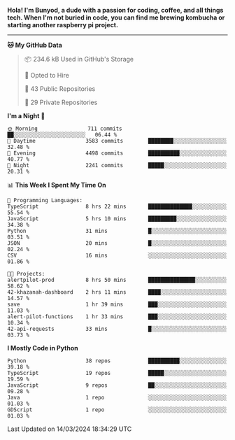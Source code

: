 <p>
<b>Hola! I'm Bunyod, a dude with a passion for coding, coffee, and all things tech. When I'm not buried in code, you can find me brewing kombucha or starting another raspberry pi project.</b>
</p>

---

<!--START_SECTION:waka-->
**🐱 My GitHub Data** 

> 📦 234.6 kB Used in GitHub's Storage 
 > 
> 💼 Opted to Hire
 > 
> 📜 43 Public Repositories 
 > 
> 🔑 29 Private Repositories 
 > 
**I'm a Night 🦉** 

```text
🌞 Morning                711 commits         ██░░░░░░░░░░░░░░░░░░░░░░░   06.44 % 
🌆 Daytime                3583 commits        ████████░░░░░░░░░░░░░░░░░   32.48 % 
🌃 Evening                4498 commits        ██████████░░░░░░░░░░░░░░░   40.77 % 
🌙 Night                  2241 commits        █████░░░░░░░░░░░░░░░░░░░░   20.31 % 
```


📊 **This Week I Spent My Time On** 

```text
💬 Programming Languages: 
TypeScript               8 hrs 22 mins       ██████████████░░░░░░░░░░░   55.54 % 
JavaScript               5 hrs 10 mins       █████████░░░░░░░░░░░░░░░░   34.38 % 
Python                   31 mins             █░░░░░░░░░░░░░░░░░░░░░░░░   03.51 % 
JSON                     20 mins             █░░░░░░░░░░░░░░░░░░░░░░░░   02.24 % 
CSV                      16 mins             ░░░░░░░░░░░░░░░░░░░░░░░░░   01.86 % 

🐱‍💻 Projects: 
alertpilot-prod          8 hrs 50 mins       ███████████████░░░░░░░░░░   58.62 % 
42-khazanah-dashboard    2 hrs 11 mins       ████░░░░░░░░░░░░░░░░░░░░░   14.57 % 
save                     1 hr 39 mins        ███░░░░░░░░░░░░░░░░░░░░░░   11.03 % 
alert-pilot-functions    1 hr 33 mins        ███░░░░░░░░░░░░░░░░░░░░░░   10.34 % 
42-api-requests          33 mins             █░░░░░░░░░░░░░░░░░░░░░░░░   03.73 % 
```

**I Mostly Code in Python** 

```text
Python                   38 repos            ██████████░░░░░░░░░░░░░░░   39.18 % 
TypeScript               19 repos            █████░░░░░░░░░░░░░░░░░░░░   19.59 % 
JavaScript               9 repos             ██░░░░░░░░░░░░░░░░░░░░░░░   09.28 % 
Java                     1 repo              ░░░░░░░░░░░░░░░░░░░░░░░░░   01.03 % 
GDScript                 1 repo              ░░░░░░░░░░░░░░░░░░░░░░░░░   01.03 % 
```




 Last Updated on 14/03/2024 18:34:29 UTC
<!--END_SECTION:waka-->
